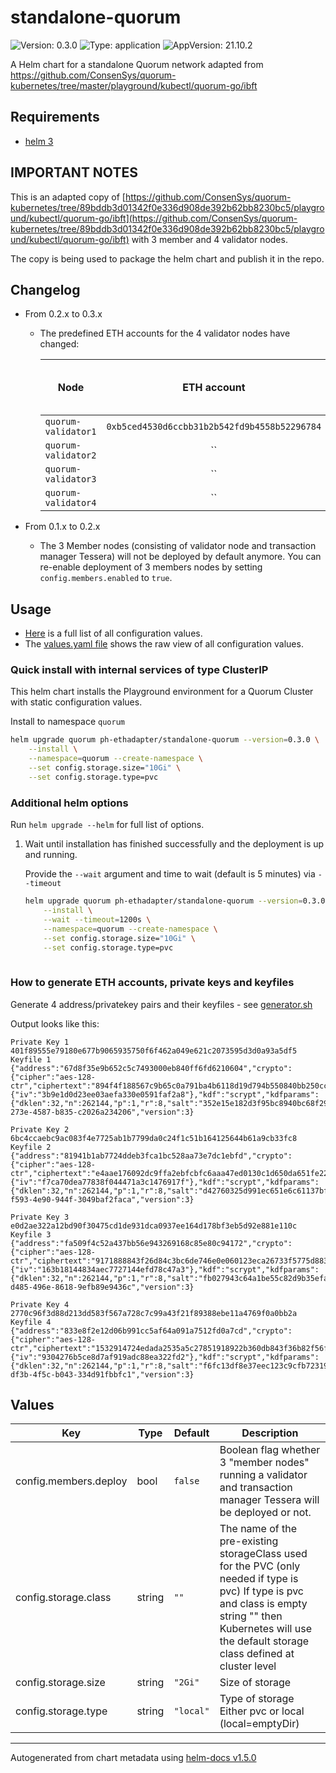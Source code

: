 # standalone-quorum

![Version: 0.3.0](https://img.shields.io/badge/Version-0.3.0-informational?style=flat-square) ![Type: application](https://img.shields.io/badge/Type-application-informational?style=flat-square) ![AppVersion: 21.10.2](https://img.shields.io/badge/AppVersion-21.10.2-informational?style=flat-square)

A Helm chart for a standalone Quorum network adapted from https://github.com/ConsenSys/quorum-kubernetes/tree/master/playground/kubectl/quorum-go/ibft

## Requirements

- [helm 3](https://helm.sh/docs/intro/install/)

## IMPORTANT NOTES

This is an adapted copy of [https://github.com/ConsenSys/quorum-kubernetes/tree/89bddb3d01342f0e336d908de392b62bb8230bc5/playground/kubectl/quorum-go/ibft](https://github.com/ConsenSys/quorum-kubernetes/tree/89bddb3d01342f0e336d908de392b62bb8230bc5/playground/kubectl/quorum-go/ibft) with 3 member and 4 validator nodes.

The copy is being used to package the helm chart and publish it in the repo.

## Changelog

- From 0.2.x to 0.3.x
  - The predefined ETH accounts for the 4 validator nodes have changed:

    | Node | ETH account | private key | Password for unlocking account |
    |-------------------------|:-----------:|:-------:|:------------------------------------:|
    | `quorum-validator1` | `0xb5ced4530d6ccbb31b2b542fd9b4558b52296784` | `0x6b93a268f68239d321981125ecf24488920c6b3d900043d56fef66adb776abd5` | `Password` |<!-- # pragma: allowlist secret -->
    | `quorum-validator2` | `` | `` | `Password` |<!-- # pragma: allowlist secret -->
    | `quorum-validator3` | `` | `` | `Password` |<!-- # pragma: allowlist secret -->
    | `quorum-validator4` | `` | `` | `Password` |<!-- # pragma: allowlist secret -->

- From 0.1.x to 0.2.x
    - The 3 Member nodes (consisting of validator node and transaction manager Tessera) will not be deployed by default anymore.
    You can re-enable deployment of 3 members nodes by setting `config.members.enabled` to `true`.

## Usage

- [Here](./README.md#values) is a full list of all configuration values.
- The [values.yaml file](./values.yaml) shows the raw view of all configuration values.

### Quick install with internal services of type ClusterIP

This helm chart installs the Playground environment for a Quorum Cluster with static configuration values.

Install to namespace `quorum`

```bash
helm upgrade quorum ph-ethadapter/standalone-quorum --version=0.3.0 \
    --install \
    --namespace=quorum --create-namespace \
    --set config.storage.size="10Gi" \
    --set config.storage.type=pvc

```

### Additional helm options

Run `helm upgrade --helm` for full list of options.

1. Wait until installation has finished successfully and the deployment is up and running.

    Provide the `--wait` argument and time to wait (default is 5 minutes) via `--timeout`

    ```bash
    helm upgrade quorum ph-ethadapter/standalone-quorum --version=0.3.0 \
        --install \
        --wait --timeout=1200s \
        --namespace=quorum --create-namespace \
        --set config.storage.size="10Gi" \
        --set config.storage.type=pvc
       
    ```

### How to generate ETH accounts, private keys and keyfiles

Generate 4 address/privatekey pairs and their keyfiles - see [generator.sh](generator.sh)

Output looks like this:

```text
Private Key 1
401f89555e79180e677b9065935750f6f462a049e621c2073595d3d0a93a5df5
Keyfile 1
{"address":"67d8f35e9b652c5c7493000eb840ff6fd6210604","crypto":{"cipher":"aes-128-ctr","ciphertext":"894f4f188567c9b65c0a791ba4b6118d19d794b550840bb250cc1fce78dcdf30","cipherparams":{"iv":"3b9e1d0d23ee03aefa330e0591faf2a8"},"kdf":"scrypt","kdfparams":{"dklen":32,"n":262144,"p":1,"r":8,"salt":"352e15e182d3f95bc8940bc68f29fe378cdb0e27635f296a767f317a8ae46b2b"},"mac":"eaef10f1f405fb7a8499e0dd52698dc47e0fe54a647fc94b0d07fed8b67e9931"},"id":"4bf8c4d4-273e-4587-b835-c2026a234206","version":3}

Private Key 2
6bc4ccaebc9ac083f4e7725ab1b7799da0c24f1c51b164125644b61a9cb33fc8
Keyfile 2
{"address":"81941b1ab7724ddeb3fca1bc528aa73e7dc1ebfd","crypto":{"cipher":"aes-128-ctr","ciphertext":"e4aae176092dc9ffa2ebfcbfc6aaa47ed0130c1d650da651fe2206be66a6865d","cipherparams":{"iv":"f7ca70dea77838f044471a3c1476917f"},"kdf":"scrypt","kdfparams":{"dklen":32,"n":262144,"p":1,"r":8,"salt":"d42760325d991ec651e6c61137bf23936f831ed5aa2d3a31895a6c9c9c361821"},"mac":"38d8b458dfac356070e4a4066986abe1c1f2dd9b9911b499c52fe4fc15b77b16"},"id":"e7279674-f593-4e90-944f-3049baf2faca","version":3}

Private Key 3
e0d2ae322a12bd90f30475cd1de931dca0937ee164d178bf3eb5d92e881e110c
Keyfile 3
{"address":"fa509f4c52a437bb56e943269168c85e80c94172","crypto":{"cipher":"aes-128-ctr","ciphertext":"9171888843f26d84c3bc6de746e0e060123eca26733f5775d88389b5a4da066d","cipherparams":{"iv":"163b18144834aec7727144efd78c47a3"},"kdf":"scrypt","kdfparams":{"dklen":32,"n":262144,"p":1,"r":8,"salt":"fb027943c64a1be55c82d9b35efae31dc60916047782bdada6fc773050f6f8ac"},"mac":"27db1ae07848d41d58208453f477f0c154c6e4207230d4d82138f324bbe0bc74"},"id":"167faad7-d485-496e-8618-9efb89e9436c","version":3}

Private Key 4
2770c96f3d88d213dd583f567a728c7c99a43f21f89388ebe11a4769f0a0bb2a
Keyfile 4
{"address":"833e8f2e12d06b991cc5af64a091a7512fd0a7cd","crypto":{"cipher":"aes-128-ctr","ciphertext":"1532914724edada2535a5c27851918922b360db843f36b82f56fb7312201acc1","cipherparams":{"iv":"9304276b5ce8d7af919adc88ea322fd2"},"kdf":"scrypt","kdfparams":{"dklen":32,"n":262144,"p":1,"r":8,"salt":"f6fc13df8e37eec123c9cfb72319d896444e6f12b0784cc81af17d3977e40e14"},"mac":"c657bb82eac69c6956f9e3094b2dc46450f5a4e5ffe2b8e83e9c51acf425bce4"},"id":"c00ee244-df3b-4f5c-b043-334d91fbbfc1","version":3}
```

## Values

| Key | Type | Default | Description |
|-----|------|---------|-------------|
| config.members.deploy | bool | `false` | Boolean flag whether 3 "member nodes" running a validator and transaction manager Tessera will be deployed or not. |
| config.storage.class | string | `""` | The name of the pre-existing storageClass used for the PVC (only needed if type is pvc) If type is pvc and class is empty string "" then Kubernetes will use the default storage class defined at cluster level |
| config.storage.size | string | `"2Gi"` | Size of storage |
| config.storage.type | string | `"local"` | Type of storage Either pvc or local (local=emptyDir) |

----------------------------------------------
Autogenerated from chart metadata using [helm-docs v1.5.0](https://github.com/norwoodj/helm-docs/releases/v1.5.0)
